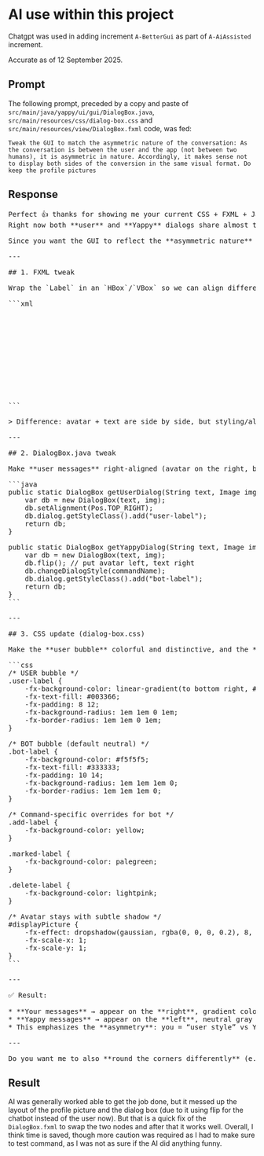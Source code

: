 # AI use within this project

Chatgpt was used in adding increment `A-BetterGui` as part of `A-AiAssisted` increment.

Accurate as of 12 September 2025.


## Prompt

The following prompt, preceded by a copy and paste of `src/main/java/yappy/ui/gui/DialogBox.java`, `src/main/resources/css/dialog-box.css` and `src/main/resources/view/DialogBox.fxml` code, was fed:

```
Tweak the GUI to match the asymmetric nature of the conversation: As the conversation is between the user and the app (not between two humans), it is asymmetric in nature. Accordingly, it makes sense not to display both sides of the conversion in the same visual format. Do keep the profile pictures
```

## Response

<pre>
Perfect 👍 thanks for showing me your current CSS + FXML + Java.
Right now both **user** and **Yappy** dialogs share almost the same bubble style (gradient background, border, rounded corners), and the only distinction is the `flip()` and command‐based colors.

Since you want the GUI to reflect the **asymmetric nature** of the conversation (user vs app) **while still keeping your profile picture**, the best approach is:

---

## 1. FXML tweak

Wrap the `Label` in an `HBox`/`VBox` so we can align differently for user vs Yappy, but keep the `ImageView` on both sides.

```xml
<fx:root alignment="TOP_RIGHT"
         maxHeight="Infinity" maxWidth="Infinity"
         prefWidth="400.0"
         stylesheets="@../css/dialog-box.css"
         type="javafx.scene.layout.HBox"
         xmlns="http://javafx.com/javafx/17"
         xmlns:fx="http://javafx.com/fxml/1">

  <children>
    <ImageView fx:id="displayPicture"
               fitHeight="50.0" fitWidth="50.0"
               pickOnBounds="true" preserveRatio="true" />

    <Label fx:id="dialog"
           minHeight="-Infinity"
           text="Label"
           wrapText="true" />
  </children>

  <padding>
    <Insets top="10" right="10" bottom="10" left="10"/>
  </padding>
</fx:root>
```

> Difference: avatar + text are side by side, but styling/alignment will now be handled in **Java + CSS** per speaker.

---

## 2. DialogBox.java tweak

Make **user messages** right‐aligned (avatar on the right, bubble distinct), and **Yappy messages** left‐aligned (avatar on the left, bot styling).

```java
public static DialogBox getUserDialog(String text, Image img) {
    var db = new DialogBox(text, img);
    db.setAlignment(Pos.TOP_RIGHT);
    db.dialog.getStyleClass().add("user-label");
    return db;
}

public static DialogBox getYappyDialog(String text, Image img, String commandName) {
    var db = new DialogBox(text, img);
    db.flip(); // put avatar left, text right
    db.changeDialogStyle(commandName);
    db.dialog.getStyleClass().add("bot-label");
    return db;
}
```

---

## 3. CSS update (dialog-box.css)

Make the **user bubble** colorful and distinctive, and the **bot bubble** calm, neutral, but still showing command‐specific highlights.

```css
/* USER bubble */
.user-label {
    -fx-background-color: linear-gradient(to bottom right, #00ffbf, #00ddff);
    -fx-text-fill: #003366;
    -fx-padding: 8 12;
    -fx-background-radius: 1em 1em 0 1em;
    -fx-border-radius: 1em 1em 0 1em;
}

/* BOT bubble (default neutral) */
.bot-label {
    -fx-background-color: #f5f5f5;
    -fx-text-fill: #333333;
    -fx-padding: 10 14;
    -fx-background-radius: 1em 1em 1em 0;
    -fx-border-radius: 1em 1em 1em 0;
}

/* Command-specific overrides for bot */
.add-label {
    -fx-background-color: yellow;
}

.marked-label {
    -fx-background-color: palegreen;
}

.delete-label {
    -fx-background-color: lightpink;
}

/* Avatar stays with subtle shadow */
#displayPicture {
    -fx-effect: dropshadow(gaussian, rgba(0, 0, 0, 0.2), 8, 0.5, 3, 3);
    -fx-scale-x: 1;
    -fx-scale-y: 1;
}
```

---

✅ Result:

* **Your messages** → appear on the **right**, gradient colorful bubble, your profile picture still shown.
* **Yappy messages** → appear on the **left**, neutral gray (or command‐colored) bubble, with its avatar.
* This emphasizes the **asymmetry**: you = “user style” vs Yappy = “system style.”

---

Do you want me to also **round the corners differently** (e.g. user bubble sharp bottom-right, bot bubble sharp bottom-left) so it looks more like chat app “tails”?
</pre>


## Result

AI was generally worked able to get the job done, but it messed up the layout of the profile picture and the dialog box (due to it using flip for the chatbot instead of the user now). But that is a quick fix of the `DialogBox.fxml` to swap the two nodes and after that it works well. Overall, I think time is saved, though more caution was required as I had to make sure to test command, as I was not as sure if the AI did anything funny.
